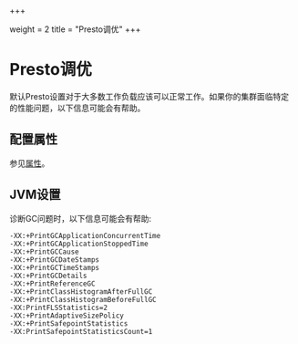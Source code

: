 +++

weight = 2
title = "Presto调优"
+++

# Presto调优

默认Presto设置对于大多数工作负载应该可以正常工作。如果你的集群面临特定的性能问题，以下信息可能会有帮助。

## 配置属性

参见[属性](./properties)。

## JVM设置

诊断GC问题时，以下信息可能会有帮助:

```{.none}
-XX:+PrintGCApplicationConcurrentTime
-XX:+PrintGCApplicationStoppedTime
-XX:+PrintGCCause
-XX:+PrintGCDateStamps
-XX:+PrintGCTimeStamps
-XX:+PrintGCDetails
-XX:+PrintReferenceGC
-XX:+PrintClassHistogramAfterFullGC
-XX:+PrintClassHistogramBeforeFullGC
-XX:PrintFLSStatistics=2
-XX:+PrintAdaptiveSizePolicy
-XX:+PrintSafepointStatistics
-XX:PrintSafepointStatisticsCount=1
```